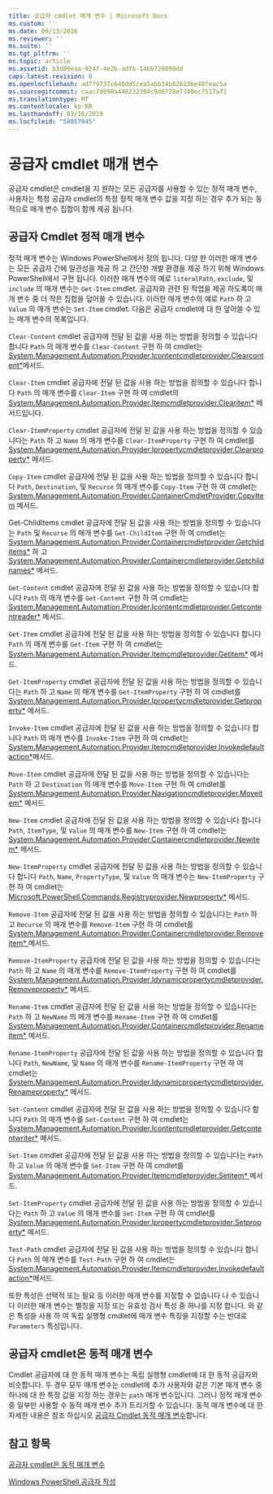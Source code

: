 ```yaml
---
title: 공급자 cmdlet 매개 변수 | Microsoft Docs
ms.custom: ''
ms.date: 09/13/2016
ms.reviewer: ''
ms.suite: ''
ms.tgt_pltfrm: ''
ms.topic: article
ms.assetid: b3d09eaa-924f-4e2b-adfb-14bb729090dd
caps.latest.revision: 8
ms.openlocfilehash: ad7f9737c646dd5cea5abb14b828236e40feac5a
ms.sourcegitcommit: caac7d098a448232304c9d6728e7340ec7517a71
ms.translationtype: MT
ms.contentlocale: ko-KR
ms.lasthandoff: 03/16/2019
ms.locfileid: "58057045"
---
```

# <a name="provider-cmdlet-parameters"></a>공급자 cmdlet 매개 변수

공급자 cmdlet은 cmdlet을 지 원하는 모든 공급자를 사용할 수 있는 정적 매개 변수, 사용자는 특정 공급자 cmdlet의 특정 정적 매개 변수 값을 지정 하는 경우 추가 되는 동적으로 매개 변수 집합이 함께 제공 됩니다.

## <a name="provider-cmdlet-static-parameters"></a>공급자 Cmdlet 정적 매개 변수

정적 매개 변수는 Windows PowerShell에서 정의 됩니다. 다양 한 이러한 매개 변수는 모든 공급자 간에 일관성을 제공 하 고 간단한 개발 환경을 제공 하기 위해 Windows PowerShell에서 구현 됩니다. 이러한 매개 변수의 예로 `literalPath`, `exclude`, 및 `include` 의 매개 변수는 `Get-Item` cmdlet. 공급자와 관련 된 작업을 제공 하도록이 매개 변수 중 더 작은 집합을 덮어쓸 수 있습니다. 이러한 매개 변수의 예로 `Path` 하 고 `Value` 의 매개 변수는 `Set-Item` cmdlet. 다음은 공급자 cmdlet에 대 한 덮어쓸 수 있는 매개 변수의 목록입니다.

`Clear-Content` cmdlet 공급자에 전달 된 값을 사용 하는 방법을 정의할 수 있습니다 합니다 `Path` 의 매개 변수를 `Clear-Content` 구현 하 여 cmdlet는 [System.Management.Automation.Provider.Icontentcmdletprovider.Clearcontent*](/dotnet/api/System.Management.Automation.Provider.IContentCmdletProvider.ClearContent)메서드.

`Clear-Item` cmdlet 공급자에 전달 된 값을 사용 하는 방법을 정의할 수 있습니다 합니다 `Path` 의 매개 변수를 `Clear-Item` 구현 하 여 cmdlet의 [System.Management.Automation.Provider.Itemcmdletprovider.Clearitem*](/dotnet/api/System.Management.Automation.Provider.ItemCmdletProvider.ClearItem) 메서드입니다.

`Clear-ItemProperty` cmdlet 공급자에 전달 된 값을 사용 하는 방법을 정의할 수 있습니다는 `Path` 하 고 `Name` 의 매개 변수를 `Clear-ItemProperty` 구현 하 여 cmdlet를 [ System.Management.Automation.Provider.Ipropertycmdletprovider.Clearproperty*](/dotnet/api/System.Management.Automation.Provider.IPropertyCmdletProvider.ClearProperty) 메서드.

`Copy-Item` cmdlet 공급자에 전달 된 값을 사용 하는 방법을 정의할 수 있습니다 합니다 `Path`, `Destination`, 및 `Recurse` 의 매개 변수를 `Copy-Item` 구현 하 여 cmdlet는 [ System.Management.Automation.Provider.ContainerCmdletProvider.CopyItem](/dotnet/api/System.Management.Automation.Provider.ContainerCmdletProvider.CopyItem) 메서드.

Get-ChildItems cmdlet 공급자에 전달 된 값을 사용 하는 방법을 정의할 수 있습니다는 `Path` 및 `Recurse` 의 매개 변수를 `Get-ChildItem` 구현 하 여 cmdlet는 [ System.Management.Automation.Provider.Containercmdletprovider.Getchilditems*](/dotnet/api/System.Management.Automation.Provider.ContainerCmdletProvider.GetChildItems) 하 고 [System.Management.Automation.Provider.Containercmdletprovider.Getchildnames*](/dotnet/api/System.Management.Automation.Provider.ContainerCmdletProvider.GetChildNames) 메서드.

`Get-Content` cmdlet 공급자에 전달 된 값을 사용 하는 방법을 정의할 수 있습니다 합니다 `Path` 의 매개 변수를 `Get-Content` 구현 하 여 cmdlet는 [System.Management.Automation.Provider.Icontentcmdletprovider.Getcontentreader*](/dotnet/api/System.Management.Automation.Provider.IContentCmdletProvider.GetContentReader) 메서드.

`Get-Item` cmdlet 공급자에 전달 된 값을 사용 하는 방법을 정의할 수 있습니다 합니다 `Path` 의 매개 변수를 `Get-Item` 구현 하 여 cmdlet는 [System.Management.Automation.Provider.Itemcmdletprovider.Getitem*](/dotnet/api/System.Management.Automation.Provider.ItemCmdletProvider.GetItem) 메서드.

`Get-ItemProperty` cmdlet 공급자에 전달 된 값을 사용 하는 방법을 정의할 수 있습니다는 `Path` 하 고 `Name` 의 매개 변수를 `Get-ItemProperty` 구현 하 여 cmdlet를 [ System.Management.Automation.Provider.Ipropertycmdletprovider.Getproperty*](/dotnet/api/System.Management.Automation.Provider.IPropertyCmdletProvider.GetProperty) 메서드.

`Invoke-Item` cmdlet 공급자에 전달 된 값을 사용 하는 방법을 정의할 수 있습니다 합니다 `Path` 의 매개 변수를 `Invoke-Item` 구현 하 여 cmdlet는 [System.Management.Automation.Provider.Itemcmdletprovider.Invokedefaultaction*](/dotnet/api/System.Management.Automation.Provider.ItemCmdletProvider.InvokeDefaultAction)메서드.

`Move-Item` cmdlet 공급자에 전달 된 값을 사용 하는 방법을 정의할 수 있습니다는 `Path` 하 고 `Destination` 의 매개 변수를 `Move-Item` 구현 하 여 cmdlet를 [ System.Management.Automation.Provider.Navigationcmdletprovider.Moveitem*](/dotnet/api/System.Management.Automation.Provider.NavigationCmdletProvider.MoveItem) 메서드.

`New-Item` cmdlet 공급자에 전달 된 값을 사용 하는 방법을 정의할 수 있습니다 합니다 `Path`, `ItemType`, 및 `Value` 의 매개 변수를 `New-Item` 구현 하 여 cmdlet는 [ System.Management.Automation.Provider.Containercmdletprovider.Newitem*](/dotnet/api/System.Management.Automation.Provider.ContainerCmdletProvider.NewItem) 메서드.

`New-ItemProperty` cmdlet 공급자에 전달 된 값을 사용 하는 방법을 정의할 수 있습니다 합니다 `Path`, `Name`, `PropertyType`, 및 `Value` 의 매개 변수는 `New-ItemProperty` 구현 하 여 cmdlet는 [ Microsoft.PowerShell.Commands.Registryprovider.Newproperty*](/dotnet/api/Microsoft.PowerShell.Commands.RegistryProvider.NewProperty) 메서드.

`Remove-Item` 공급자에 전달 된 값을 사용 하는 방법을 정의할 수 있습니다는 `Path` 하 고 `Recurse` 의 매개 변수를 `Remove-Item` 구현 하 여 cmdlet를 [System.Management.Automation.Provider.Containercmdletprovider.Removeitem* ](/dotnet/api/System.Management.Automation.Provider.ContainerCmdletProvider.RemoveItem) 메서드.

`Remove-ItemProperty` 공급자에 전달 된 값을 사용 하는 방법을 정의할 수 있습니다는 `Path` 하 고 `Name` 의 매개 변수를 `Remove-ItemProperty` 구현 하 여 cmdlet를 [ System.Management.Automation.Provider.Idynamicpropertycmdletprovider.Removeproperty*](/dotnet/api/System.Management.Automation.Provider.IDynamicPropertyCmdletProvider.RemoveProperty) 메서드.

`Rename-Item` cmdlet 공급자에 전달 된 값을 사용 하는 방법을 정의할 수 있습니다는 `Path` 하 고 `NewName` 의 매개 변수를 `Rename-Item` 구현 하 여 cmdlet를 [ System.Management.Automation.Provider.Containercmdletprovider.Renameitem*](/dotnet/api/System.Management.Automation.Provider.ContainerCmdletProvider.RenameItem) 메서드.

`Rename-ItemProperty` 공급자에 전달 된 값을 사용 하는 방법을 정의할 수 있습니다 합니다 `Path`, `NewName`, 및 `Name` 의 매개 변수를 `Rename-ItemProperty` 구현 하 여 cmdlet는 [ System.Management.Automation.Provider.Idynamicpropertycmdletprovider.Renameproperty*](/dotnet/api/System.Management.Automation.Provider.IDynamicPropertyCmdletProvider.RenameProperty) 메서드.

`Set-Content` cmdlet 공급자에 전달 된 값을 사용 하는 방법을 정의할 수 있습니다 합니다 `Path` 의 매개 변수를 `Set-Content` 구현 하 여 cmdlet는 [System.Management.Automation.Provider.Icontentcmdletprovider.Getcontentwriter*](/dotnet/api/System.Management.Automation.Provider.IContentCmdletProvider.GetContentWriter) 메서드.

`Set-Item` cmdlet 공급자에 전달 된 값을 사용 하는 방법을 정의할 수 있습니다는 `Path` 하 고 `Value` 의 매개 변수를 `Set-Item` 구현 하 여 cmdlet를 [System.Management.Automation.Provider.Itemcmdletprovider.Setitem* ](/dotnet/api/System.Management.Automation.Provider.ItemCmdletProvider.SetItem) 메서드.

`Set-ItemProperty` cmdlet 공급자에 전달 된 값을 사용 하는 방법을 정의할 수 있습니다는 `Path` 하 고 `Value` 의 매개 변수를 `Set-Item` 구현 하 여 cmdlet를 [ System.Management.Automation.Provider.Ipropertycmdletprovider.Setproperty*](/dotnet/api/System.Management.Automation.Provider.IPropertyCmdletProvider.SetProperty) 메서드.

`Test-Path` cmdlet 공급자에 전달 된 값을 사용 하는 방법을 정의할 수 있습니다 합니다 `Path` 의 매개 변수를 `Test-Path` 구현 하 여 cmdlet는 [System.Management.Automation.Provider.Itemcmdletprovider.Invokedefaultaction*](/dotnet/api/System.Management.Automation.Provider.ItemCmdletProvider.InvokeDefaultAction)메서드.

또한 특성은 선택적 또는 필요 등 이러한 매개 변수를 지정할 수 없습니다 나 수 있습니다 이러한 매개 변수는 별칭을 지정 또는 유효성 검사 특성 중 하나를 지정 합니다. 와 같은 특성을 사용 하 여 독립 실행형 cmdlet에 매개 변수 특징을 지정할 수는 반대로 `Parameters` 특성입니다.

## <a name="provider-cmdlet-dynamic-parameters"></a>공급자 cmdlet은 동적 매개 변수

Cmdlet 공급자에 대 한 동적 매개 변수는 독립 실행형 cmdlet에 대 한 동적 공급자와 비슷합니다. 두 경우 모두 매개 변수는 cmdlet에 추가 사용자와 같은 기본 매개 변수 중 하나에 대 한 특정 값을 지정 하는 경우는 `path` 매개 변수입니다. 그러나 정적 매개 변수 중 일부만 사용할 수 동적 매개 변수 추가 트리거할 수 있습니다. 동적 매개 변수에 대 한 자세한 내용은 참조 하십시오 [공급자 Cmdlet 동적 매개 변수](./provider-cmdlet-dynamic-parameters.md)합니다.

## <a name="see-also"></a>참고 항목

[공급자 cmdlet은 동적 매개 변수](./provider-cmdlet-dynamic-parameters.md)

[Windows PowerShell 공급자 작성](./writing-a-windows-powershell-provider.md)